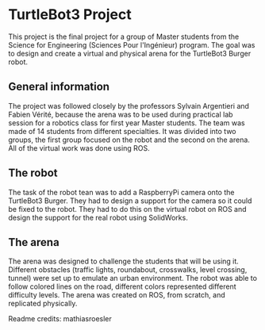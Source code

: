 # TurtleBot3 Project
This project is the final project for a group of Master students from the Science for Engineering (Sciences Pour l'Ingénieur) program. 
The goal was to design and create a virtual and physical arena for the TurtleBot3 Burger robot.

## General information
The project was followed closely by the professors Sylvain Argentieri and Fabien Vérité, because the arena was to be used during 
practical lab session for a robotics class for first year Master students. The team was made of 14 students from different specialties.
It was divided into two groups, the first group focused on the robot and the second on the arena. All of the virtual work was done 
using ROS.

## The robot
The task of the robot tean was to add a RaspberryPi camera onto the TurtleBot3 Burger. They had to design a support for the camera so
it could be fixed to the robot. They had to do this on the virtual robot on ROS and design the support for the real robot using 
SolidWorks.

## The arena
The arena was designed to challenge the students that will be using it. Different obstacles (traffic lights, roundabout, crosswalks,
level crossing, tunnel) were set up to emulate an urban environment. The robot was able to follow colored lines on the road, different
colors represented different difficulty levels. The arena was created on ROS, from scratch, and replicated physically.

Readme credits: mathiasroesler
